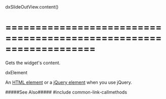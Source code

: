 <!--id-->dxSlideOutView.content()<!--/id-->
===================================================================
===================================================================

<!--shortDescription-->
Gets the widget's content.
<!--/shortDescription-->

<!--returnType-->dxElement<!--/returnType-->
<!--returnDescription-->
An <a href="https://developer.mozilla.org/en-US/docs/Web/API/HTMLElement" target="_blank">HTML element</a> or a <a href="http://api.jquery.com/Types/#jQuery" target="_blank">jQuery element</a> when you use jQuery.
<!--/returnDescription-->

<!--fullDescription-->
#####See Also#####
#include common-link-callmethods
<!--/fullDescription-->